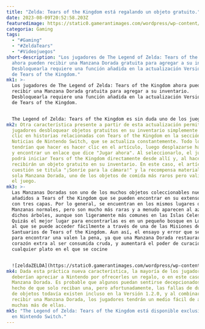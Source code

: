 ```yaml
---
title: "Zelda: Tears of the Kingdom está regalando un objeto gratuito."
date: 2023-08-09T20:52:58.203Z
featuredimage: https://static0.gamerantimages.com/wordpress/wp-content/uploads/2023/08/golden_apple_totk_tears_of_the_kingdom.jpeg?q=50&fit=contain&w=1140&h=&dpr=1.5
categoria: Gaming
tags:
  - "#Gaming"
  - "#ZeldaTears"
  - "#Videojuegos"
short-description: "Los jugadores de The Legend of Zelda: Tears of the Kingdom
  ahora pueden recibir una Manzana Dorada gratuita para agregar a su inventario.
  Desbloquearla requiere una función añadida en la actualización Versión 1.2.0
  de Tears of the Kingdom."
mk1: >-
  Los jugadores de The Legend of Zelda: Tears of the Kingdom ahora pueden
  recibir una Manzana Dorada gratuita para agregar a su inventario.
  Desbloquearla requiere una función añadida en la actualización Versión 1.2.0
  de Tears of the Kingdom.


  The Legend of Zelda: Tears of the Kingdom es sin duda uno de los juegos más grandes de 2023, vendiendo casi dos tercios de lo que su predecesor experimental logró en tan solo tres meses desde su disponibilidad al público. Naturalmente, un juego popular recibirá múltiples parches después de su lanzamiento, sin importar cuánto pulido tenga en el día de su lanzamiento, y Tears of the Kingdom no es una excepción. Hasta principios de julio, se encuentra actualmente en la Versión 1.2.0, que corrigió varios errores que obstaculizaban la historia, así como otras fallas que impedían que ciertas criaturas aparecieran o que ciertos elementos aleatorios fueran realmente aleatorios.
mk2: Otra característica presente a partir de esta actualización permite a los
  jugadores desbloquear objetos gratuitos en su inventario simplemente haciendo
  clic en historias relacionadas con Tears of the Kingdom en la sección de
  Noticias de Nintendo Switch, que se actualiza constantemente. Todo lo que
  tendrían que hacer es hacer clic en el artículo, luego desplazarse hacia abajo
  y encontrar un enlace que dice "Jugar ahora". Al seleccionarlo, el jugador
  podrá iniciar Tears of the Kingdom directamente desde allí y, al hacerlo,
  recibirán un objeto gratuito en su inventario. En este caso, el artículo en
  cuestión se titula "¡Sonríe para la cámara!" y la recompensa material es una
  sola Manzana Dorada, uno de los objetos de comida más raros pero valiosos en
  el juego.
mk3: >-
  Las Manzanas Doradas son uno de los muchos objetos coleccionables nuevos
  añadidos a Tears of the Kingdom que se pueden encontrar en su extenso mundo
  con tres capas. Por lo general, se encuentran en los mismos lugares que las
  Manzanas normales, pero son mucho más raras y a menudo aparecen al azar en
  dichos árboles, aunque son ligeramente más comunes en las Islas Celestiales.
  Quizás el mejor lugar para encontrarlas es en un pequeño bosque en Lost Woods,
  al que se puede acceder fácilmente a través de una de las Misiones de los
  Santuarios de Tears of the Kingdom. Aun así, el ensayo y error que se necesita
  para encontrar una valen la pena, ya que una Manzana Dorada restaurará medio
  corazón extra al ser consumida cruda, y aumentará el poder de curación de
  cualquier plato en el que se cocine


  ![zeldaZELDA](https://static0.gamerantimages.com/wordpress/wp-content/uploads/wm/2023/05/loz-totk-golden-apple.jpg?q=50&fit=crop&w=1500&dpr=1.5 "ZELDA")
mk4: Dada esta práctica nueva característica, la mayoría de los jugadores
  deberían apreciar a Nintendo por ofrecerles un regalo, o en este caso, una
  Manzana Dorada. Es probable que algunos puedan sentirse decepcionados por el
  hecho de que solo reciban una, pero afortunadamente, las fallas de duplicación
  de objetos todavía existen incluso en la Versión 1.2.0, y al combinar eso con
  recibir una Manzana Dorada, los jugadores tendrán un medio fácil de acumular
  muchas más de ellas.
mk5: "The Legend of Zelda: Tears of the Kingdom está disponible exclusivamente
  en Nintendo Switch."
---
```

